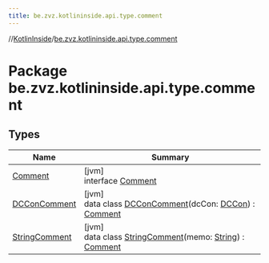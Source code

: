```yaml
---
title: be.zvz.kotlininside.api.type.comment
---
```

//[KotlinInside](../../index.html)/[be.zvz.kotlininside.api.type.comment](index.html)



# Package be.zvz.kotlininside.api.type.comment



## Types


| Name | Summary |
|---|---|
| [Comment](-comment/index.html) | [jvm]<br>interface [Comment](-comment/index.html) |
| [DCConComment](-d-c-con-comment/index.html) | [jvm]<br>data class [DCConComment](-d-c-con-comment/index.html)(dcCon: [DCCon](../be.zvz.kotlininside.api.type/-d-c-con/index.html)) : [Comment](-comment/index.html) |
| [StringComment](-string-comment/index.html) | [jvm]<br>data class [StringComment](-string-comment/index.html)(memo: [String](https://kotlinlang.org/api/latest/jvm/stdlib/kotlin/-string/index.html)) : [Comment](-comment/index.html) |

